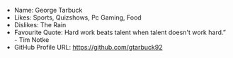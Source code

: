 - Name: George Tarbuck
- Likes: Sports, Quizshows, Pc Gaming, Food
- Dislikes: The Rain
- Favourite Quote: Hard work beats talent when talent doesn't work hard.” - Tim Notke
- GitHub Profile URL: https://github.com/gtarbuck92
